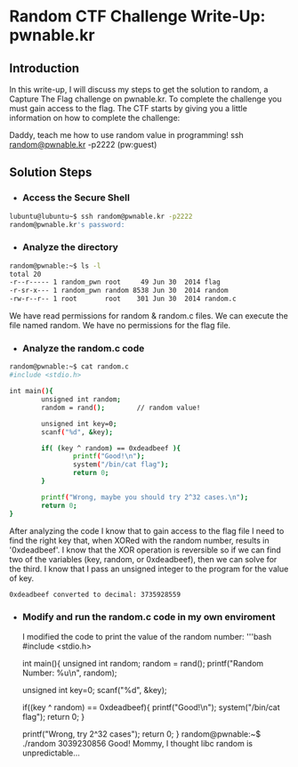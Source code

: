 # Random CTF Challenge Write-Up: pwnable.kr

## Introduction
In this write-up, I will discuss my steps to get the solution to random, a Capture The Flag challenge on pwnable.kr. To complete the challenge you must gain access to the flag. The CTF starts by giving you a little information on how to complete the challenge:

Daddy, teach me how to use random value in programming!
ssh random@pwnable.kr -p2222 (pw:guest)

## Solution Steps
+ ### Access the Secure Shell
```bash
lubuntu@lubuntu~$ ssh random@pwnable.kr -p2222
random@pwnable.kr's password:
```
+ ### Analyze the directory
```bash
random@pwnable:~$ ls -l
total 20
-r--r----- 1 random_pwn root     49 Jun 30  2014 flag
-r-sr-x--- 1 random_pwn random 8538 Jun 30  2014 random
-rw-r--r-- 1 root       root    301 Jun 30  2014 random.c
```
We have read permissions for random & random.c files. We can execute the file named random. We have no permissions for the flag file.

+ ### Analyze the random.c code
```bash
random@pwnable:~$ cat random.c
#include <stdio.h>

int main(){
        unsigned int random;
        random = rand();        // random value!

        unsigned int key=0;
        scanf("%d", &key);

        if( (key ^ random) == 0xdeadbeef ){
                printf("Good!\n");
                system("/bin/cat flag");
                return 0;
        }

        printf("Wrong, maybe you should try 2^32 cases.\n");
        return 0;
}
```
After analyzing the code I know that to gain access to the flag file I need to find the right key that, when XORed with the random number, results in '0xdeadbeef'. I know that the XOR operation is reversible so if we can find two of the variables (key, random, or 0xdeadbeef), then we can solve for the third. I know that I pass an unsigned integer to the program for the value of key. 

```bash
0xdeadbeef converted to decimal: 3735928559
```
+ ### Modify and run the random.c code in my own enviroment
  I modified the code to print the value of the random number:
  '''bash
  #include <stdio.h>

  int main(){
    unsigned int random;
    random = rand();
    printf("Random Number: %u\n", random);
    
    unsigned int key=0;
    scanf("%d", &key);
    
    if((key ^ random) == 0xdeadbeef){
        printf("Good!\n");
        system("/bin/cat flag");
        return 0;
    }
    
    printf("Wrong, try 2^32 cases");
    return 0;
  }
random@pwnable:~$ ./random
3039230856
Good!
Mommy, I thought libc random is unpredictable...
